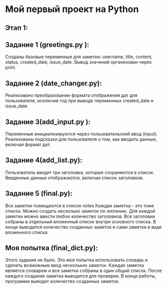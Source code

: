 # Мой первый проект на Python

## Этап 1:

## Задание 1 (greetings.py ):
Созданы базовые переменные для заметки: username, title, content, status, 
created_date, issue_date.
Вывод значений организован через print.
## Задание 2 (date_changer.py):
Реализовано преобразование формата отображения дат для пользователя, 
исключив год при выводе переменных created_date и issue_date.
## Задание 3(add_input.py ):
Переменные инициализируются через пользовательский ввод (input).
Реализованы подсказки для пользователя о том, как вводить данные,
включая формат дат.
## Задание 4(add_list.py):
Пользователь вводит три заголовка, которые сохраняются в список.
Введенные данные отображаются, включая список заголовков.
## Задание 5 (final.py):
Все заметки помещаются в список notes
Каждая заметка - это тоже список.
Можно создать несколько заметок по желанию. Для каждой заметки можно ввести любое количество заголовков.
Все заголовки собраны в отдельный вложенный список внутри основного списка.
В конце выводится количество созданных заметок и сами заметки в виде вложенного списка.
## Моя попытка (final_dict.py):
Этого задания не было. 
Это моя попытка использовать словарь и сделать возможным ввод нескольких заметок.
Каждая заметка является словарем и все заметки собраны в один общий список.
После каждого создания заметка выводится для проверки.
В конце работы, программа выводит количество созданных заметок.